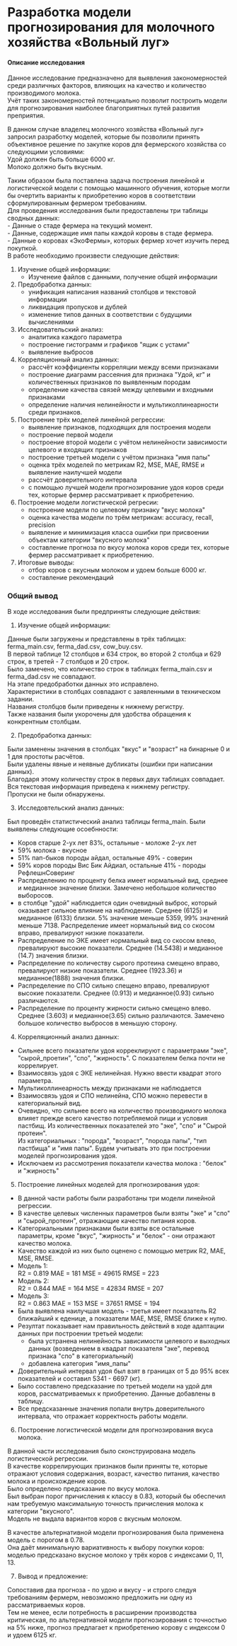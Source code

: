 # Разработка модели прогнозирования для молочного хозяйства «Вольный луг»  
#### Описание исследования
Данное исследование предназначено для выявления закономерностей среди различных факторов, влияющих на качество и количество производимого молока.  
Учёт таких закономерностей потенциально позволит построить модели для прогнозирования наиболее благоприятных путей развития преприятия.  

В данном случае владелец молочного хозяйства «Вольный луг» запросил разработку моделей, которые бы позволили принять объективное решение по закупке коров для фермерского хозяйства со следующими условиями:  
    Удой должен быть больше 6000 кг.  
    Молоко должно быть вкусным.  
    
Таким образом была поставлена задача построения линейной и логистической модели с помощью машинного обучения, которые могли бы очертить варианты к приобретению коров в соответствии сформулированным фермером требованиям.  
Для проведения исследования были предоставлены три таблицы сводных данных:    
    - Данные о стаде фермера на текущий момент.     
    - Данные, содержащие имя папы каждой коровы в стаде фермера.    
    - Данные о коровах «ЭкоФермы», которых фермер хочет изучить перед покупкой.     
В работе необходимо произвести следующие действия:    
1) Изучение общей информации:  
    - Изученеие файлов с данными, получение общей информации      
2) Предобработка данных:    
    - унификация написания названий столбцов и текстовой информации    
    - ликвидация пропусков и дублей    
    - изменение типов данных в соответствии с будущими вычислениями    
3) Исследовательский анализ:    
    - аналитика каждого параметра  
    - построение гистограмм и графиков "ящик с устами"    
    - выявление выбросов  
4) Корреляционный анализ данных:    
    - рассчёт коэффициенты корреляции между всеми признаками    
    - построение диаграмм рассеяния для признака "Удой, кг" и количественных признаков по выявленным породам    
    - определение качества связей между целевыми и входными признаками  
    - определение наличия нелинейности и мультиколлинеарности среди признаков.    
5) Построение трёх моделей линейной регрессии:    
    - выявление признаков, подходящих для построения модели  
    - построение первой модели  
    - построение второй модели с учётом нелинейности зависимости целевого и входящих признаков    
    - построение третьей модели с учётом признака "имя папы"  
    - оценка трёх моделей по метрикам R2, MSE, MAE, RMSE и выявление наилучшей модели  
    - рассчёт доверительного интервала    
    - с помощью лучшей модели прогнозирование удоя коров среди тех, которые фермер рассматривает к приобретению.    
6) Построение модели логистической регресии:  
    - построение модели по целевому признаку "вкус молока"  
    - оценка качества модели по трём метрикам: accuracy, recall, precision  
    - выявление и минимизация класса ошибки при присвоении объектам категории "вкусного молока"  
    - составление прогноза по вкусу молока коров среди тех, которые фермер рассматривает к приобретению.    
7) Итоговые выводы:  
    - отбор коров с вкусным молоком и удоем больше 6000 кг.  
    - составление рекомендаций

    
### Общий вывод
В ходе исследования были предприняты следующие действия:    
1) Изучение общей информации:  
    
Данные были загружены и представлены в трёх таблицах: ferma_main.csv, ferma_dad.csv, cow_buy.csv.  
В первой таблице 12 столбцов и 634 строк, во второй 2 столбца и 629 строк, в третей - 7 столбцов и 20 строк.    
Было замечено, что количество строк в таблицах ferma_main.csv и ferma_dad.csv не совпадают.   
На этапе предобработки данных это исправлено.    
Характеристики в столбцах совпадают с заявленными в техническом задании.    
Названия столбцов были приведены к нижнему регистру.  
Также названия были укорочены для удобства обращения к конкрентным столбцам.    

2) Предобработка данных:      
    
Были заменены значения в столбцах "вкус" и "возраст" на бинарные 0 и 1 для простоты расчётов.  
Были удалены явные и неявные дубликаты (ошибки при написании данных).  
Благодаря этому количеству строк в первых двух таблицах совпадает.   
Вся текстовая информация приведена к нижнему регистру.  
Пропуски не были обнаружены.         

3) Исследовтельский анализ данных:    
    
Был проведён статистический анализ таблицы ferma_main. Были выявлены следующие осоебнности:
- Коров старше 2-ух лет 83%, остальные - моложе 2-ух лет
- 59% молока - вкусное
- 51% пап-быков породы айдал, остальные 49% - соверин
- 59% коров породы Вис Бик Айдиал, остальные 41% - породы РефлешнСоверинг
- Распределению по проценту белка имеет нормальный вид, среднее и медианное значение близки. Замечено небольшое количество выборосов.
- в столбце "удой" наблюдается один очевидный выброс, который оказывает сильное влияние на наблюдение. Среднее (6125) и медианное (6133) близки.
5% значение меньше 5359, 99% значений меньше 7138. Распределение имеет нормальный вид со скосом вправо, превалируют низкие показатели.
- Распределение по ЭКЕ имеет нормальный вид со скосом влево, превалируют высокие показатели. Среднее (14.5438) и медианное (14.7) значения близки.
- Распределение по количеству сырого протеина смещено вправо, превалируют низкие показатели.
Среднее (1923.36) и медианное(1888) значения близки.
- Распределение по СПО сильно спещено вправо, превалируют высокие показатели.
Среднее (0.913) и медианное(0.93) сильно различаются.
- Распределение по проценту жирности сильно смещено влево. Среднее (3.603) и медианное(3.65) сильно различаются. Замечено большое количество выбросов в меньшую сторону.  
  
4) Корреляционный анализ данных:   
    
- Сильнее всего показатели удоя корреклируют с параметрами "эке", "сырой_проетин", "спо", "жирность". С показателем белка почти не коррелирует.  
- Взаимосвязь удоя с ЭКЕ нелинейная. Нужно ввести квадрат этого параметра.  
- Мультиколлинеарность между признаками не наблюдается    
- Взаимосвязь удоя и СПО нелинейна, СПО можно перевести в категориальный вид.    
- Очевидно, что сильнее всего на количество производимого молока влияет прежде всего качество потребляемой пищи и условия пастбищ. Из количественных показателей это "эке", "спо" и "Сырой протеин".   
    Из категориальных : "порода", "возраст", "порода папы", "тип пастбища" и "имя папы". Будем учитывать это при построении моделей прогнозирования удоя.  
- Исключаем из рассмотрения показатели качества молока : "белок" и "жирность"         

5) Построение линейных моделей для прогнозирования удоя:  
    
- В данной части работы были разработаны три модели линейной регрессии.  
- В качестве целевых численных параметров были взяты "эке" и "спо" и "сырой_протеин", отражающие качество питания коров.  
- Категориальными признаками были взяты все остальные параметры, кроме "вкус", "жирность" и "белок" - они отражают качество молока.  
- Качество каждой из них было оценено с помощью метрик R2, MAE, MSE, RMSE.  
- Модель 1:  
R2  = 0.819
MAE  = 181
MSE = 49615
RMSE = 223     
- Модель 2:  
R2  = 0.844
MAE = 164
MSE = 42834
RMSE = 207     
- Модель 3:  
R2  = 0.863
MAE  = 153
MSE = 37651
RMSE = 194       
- Была выявлена наилучшая модель - третья имеет показатель R2 ближайший к еденице, а показатели MAE, MSE, RMSE ближе к нулю.   
- Резултат показывает нам правильность действий в ходе адаптации данных при построении третьей модели:  
    - была устранена нелинейность зависимости целевого и выходных данных (возведением в квадрат показателя "эке", перевод признака "спо" в категориальный)    
    - добавлена категория "имя_папы"  
- Доверительный интервал удоя был взят в границах от 5 до 95% всех показателей и составил 5341 - 6697 (кг).   
- Было составлено предсказание по третьей модели на удой для коров, рассматриваемых к приобретению. Данные добавлены в таблицу.  
- Все предсказанные значения попали внутрь доверительного интервала, что отражает корректность работы модели.    

6) Построение логистической модели для прогнозирования вкуса молока.    

В данной части исследования было сконструирована модель логистической регрессии.  
В качестве коррелирующих признаков были приняты те, которые отражают условия содержания, возраст, качество питания, качество молока и происхождение коров.  
Было определено предсказание по вкусу молока.  
Был выбран порог причисления к классу в 0.83, который бы обеспечил нам требуемую максимальную точность причисления молока к категории "вкусного".  
Модель не выдала вариантов коров с вкусным молоком.    

В качестве альтернативной модели прогнозирования была применена модель с порогом в 0.78.  
Она даёт минимальную вариативность к выбору покупки коров: моделью предсказано вкусное молоко у трёх коров с индексами 0, 11, 13.  
    
7) Вывод и предложение:  
    
Сопоставив два прогноза - по удою и вкусу - и строго следуя требованиям фермерм, невозможно предложить ни одну из рассматриваемых коров.  
Тем не менее, если потребность в расширении производства критическая, по альтернативной модели прогнозирования с точностью на 5% ниже, прогноз предлагает к приобретению корову с индексом 0 и удоем 6125 кг.  

    

